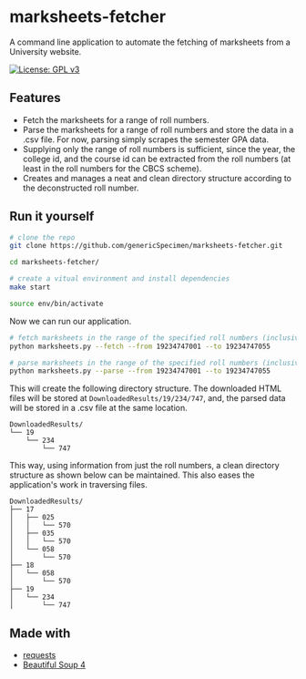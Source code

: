# marksheets-fetcher

A command line application to automate the fetching of marksheets from a University website.

[![License: GPL v3](https://img.shields.io/badge/License-GPLv3-blue.svg)](https://www.gnu.org/licenses/gpl-3.0)

## Features

* Fetch the marksheets for a range of roll numbers.
* Parse the marksheets for a range of roll numbers and store the data in a .csv file. For now, parsing simply scrapes the semester GPA data.
* Supplying only the range of roll numbers is sufficient, since the year, the college id, and the course id can be extracted from the roll numbers (at least in the roll numbers for the CBCS scheme).
* Creates and manages a neat and clean directory structure according to the deconstructed roll number.

## Run it yourself

```bash
# clone the repo
git clone https://github.com/genericSpecimen/marksheets-fetcher.git 

cd marksheets-fetcher/

# create a vitual environment and install dependencies
make start

source env/bin/activate
```

Now we can run our application.

```bash
# fetch marksheets in the range of the specified roll numbers (inclusive)
python marksheets.py --fetch --from 19234747001 --to 19234747055

# parse marksheets in the range of the specified roll numbers (inclusive)
python marksheets.py --parse --from 19234747001 --to 19234747055

```

This will create the following directory structure. The downloaded HTML files will be stored at `DownloadedResults/19/234/747`, and, the parsed data will be stored in a .csv file at the same location.

```
DownloadedResults/
└── 19
    └── 234
        └── 747
```

This way, using information from just the roll numbers, a clean directory structure as shown below can be maintained. This also eases the application's work in traversing files.

```
DownloadedResults/
├── 17
│   ├── 025
│   │   └── 570
│   ├── 035
│   │   └── 570
│   └── 058
│       └── 570
├── 18
│   └── 058
│       └── 570
├── 19
│   └── 234
│       └── 747
```

## Made with

* [requests](https://docs.python-requests.org/en/master/)
* [Beautiful Soup 4](https://www.crummy.com/software/BeautifulSoup/)

